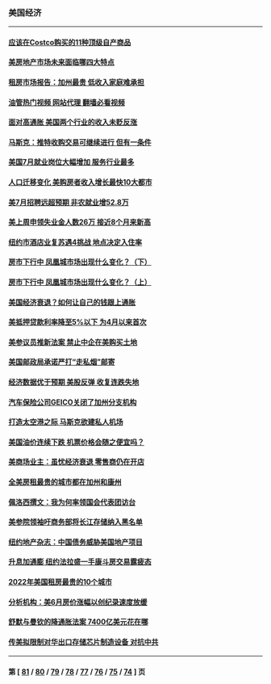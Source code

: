 ### 美国经济
---
#### [应该在Costco购买的11种顶级自产商品](../../pages/ncid1078158/n13796810.md?08072045) 
#### [美房地产市场未来面临哪四大特点](../../pages/ncid1078158/n13794380.md?08072045) 
#### [租房市场报告：加州最贵 低收入家庭难承担](../../pages/ncid1078158/n13797333.md?08072045) 
#### [油管热门视频 网站代理 翻墙必看视频](http://209.222.30.114:81/youtube.html?08072045)
#### [面对高通胀 美国两个行业的收入未贬反涨](../../pages/ncid1078158/n13797227.md?08072045) 
#### [马斯克：推特收购交易可继续进行 但有一条件](../../pages/ncid1078158/n13797120.md?08072045) 
#### [美国7月就业岗位大幅增加 服务行业最多](../../pages/ncid1078158/n13796775.md?08072045) 
#### [人口迁移变化 美购房者收入增长最快10大都市](../../pages/ncid1078158/n13796768.md?08072045) 
#### [美7月招聘远超预期 非农就业增52.8万](../../pages/ncid1078158/n13796471.md?08072045) 
#### [美上周申领失业金人数26万 接近8个月来新高](../../pages/ncid1078158/n13795712.md?08072045) 
#### [纽约市酒店业复苏遇4挑战 地点决定入住率](../../pages/ncid1078158/n13796063.md?08072045) 
#### [房市下行中 凤凰城市场出现什么变化？（下）](../../pages/ncid1078158/n13796118.md?08072045) 
#### [房市下行中 凤凰城市场出现什么变化？（上）](../../pages/ncid1078158/n13796041.md?08072045) 
#### [美国经济衰退？如何让自己的钱跟上通胀](../../pages/ncid1078158/n13795899.md?08072045) 
#### [美抵押贷款利率降至5%以下 为4月以来首次](../../pages/ncid1078158/n13795781.md?08072045) 
#### [美参议员推新法案 禁止中企在美购买土地](../../pages/ncid1078158/n13795626.md?08072045) 
#### [美国邮政局承诺严打“走私烟”邮寄](../../pages/ncid1078158/n13795179.md?08072045) 
#### [经济数据优于预期 美股反弹 收复连跌失地](../../pages/ncid1078158/n13795007.md?08072045) 
#### [汽车保险公司GEICO关闭了加州分支机构](../../pages/ncid1078158/n13795050.md?08072045) 
#### [打造太空港之际 马斯克欲建私人机场](../../pages/ncid1078158/n13794890.md?08072045) 
#### [美国油价连续下跌 机票价格会随之便宜吗？](../../pages/ncid1078158/n13794895.md?08072045) 
#### [美商场业主：虽忧经济衰退 零售商仍在开店](../../pages/ncid1078158/n13794313.md?08072045) 
#### [全美房租最贵的城市都在加州和康州](../../pages/ncid1078158/n13794200.md?08072045) 
#### [佩洛西撰文：我为何率领国会代表团访台](../../pages/ncid1078158/n13794094.md?08072045) 
#### [美参院领袖吁商务部将长江存储纳入黑名单](../../pages/ncid1078158/n13793994.md?08072045) 
#### [纽约地产杂志：中国债务威胁美国地产项目](../../pages/ncid1078158/n13793660.md?08072045) 
#### [升息加通膨 纽约法拉盛一手康斗房交易露疲态](../../pages/ncid1078158/n13793663.md?08072045) 
#### [2022年美国租房最贵的10个城市](../../pages/ncid1078158/n13793563.md?08072045) 
#### [分析机构：美6月房价涨幅以创纪录速度放缓](../../pages/ncid1078158/n13793431.md?08072045) 
#### [舒默与曼钦的降通胀法案 7400亿美元花在哪](../../pages/ncid1078158/n13793348.md?08072045) 
#### [传美拟限制对华出口存储芯片制造设备 对抗中共](../../pages/ncid1078158/n13793310.md?08072045) 

---
#### 第 [ [81](./81.md?08072045) / [80](./80.md?08072045) / [79](./79.md?08072045) / [78](./78.md?08072045) / [77](./77.md?08072045) / [76](./76.md?08072045) / [75](./75.md?08072045) / [74](./74.md?08072045) ] 页
